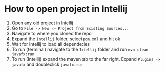 # How to open project in Intellij

1. Open any old project in Intellij
2. Go to `File -> New -> Project from Existing Sources...`
3. Navigate to where you cloned the repo
4. Expand the `Intellij` folder, select `pom.xml` and hit ok
5. Wait for Intellij to load all dependecies
6. To run (terminal) navigate to the `Intellij` folder and run `mvn clean javafx:run`
7. To run (Intellij) expand the maven tab to the far right. Expand `Plugins -> javafx` and doubleclick `javafx:run`
